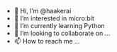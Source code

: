 - 👋 Hi, I’m @haakerai
- 👀 I’m interested in micro:bit
- 🌱 I’m currently learning Python
- 💞️ I’m looking to collaborate on ...
- 📫 How to reach me ...

<!---
haakerai/haakerai is a ✨ special ✨ repository because its `README.md` (this file) appears on your GitHub profile.
You can click the Preview link to take a look at your changes.
--->

